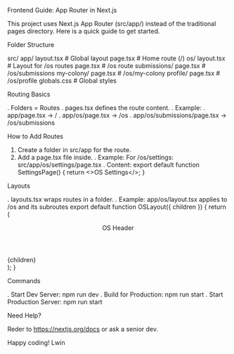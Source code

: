 Frontend Guide: App Router in Next.js

This project uses Next.js App Router (src/app/) instead of the traditional pages directory.
Here is a quick guide to get started.

Folder Structure

src/
  app/
    layout.tsx          # Global layout
    page.tsx            # Home route (/)
    os/
      layout.tsx        # Layout for /os routes
      page.tsx          # /os route
      submissions/
        page.tsx        # /os/submissions
      my-colony/
        page.tsx        # /os/my-colony
      profile/
        page.tsx        # /os/profile
    globals.css         # Global styles

Routing Basics

. Folders = Routes
. pages.tsx defines the route content.
. Example:
    . app/page.tsx → /
    . app/os/page.tsx → /os
    . app/os/submissions/page.tsx → /os/submissions

How to Add Routes

1. Create a folder in src/app for the route.
2. Add a page.tsx file inside.
    . Example: For /os/settings:
        src/app/os/settings/page.tsx
    . Content:
        export default function SettingsPage() {
            return <>OS Settings</>;
        }

Layouts

. layouts.tsx wraps routes in a folder.
. Example: app/os/layout.tsx applies to /os and its subroutes
export default function OSLayout({ children }) {
  return (
    <div>
      <header>OS Header</header>
      <main>{children}</main>
    </div>
  );
}

Commands

. Start Dev Server: npm run dev
. Build for Production: npm run start
. Start Production Server: npm run start

Need Help?

Reder to https://nextjs.org/docs or ask a senior dev.

Happy coding!
Lwin
